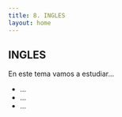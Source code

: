 ```yaml
---
title: 8. INGLES
layout: home
---
```


## INGLES

En este tema vamos a estudiar...

* ...
* ...
* ...
